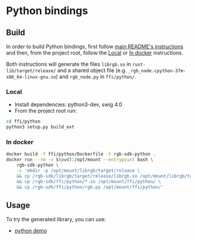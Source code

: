 # Python bindings

## Build

In order to build Python bindings, first follow
[main README's instructions](/README.md) and then, from the project root,
follow the [Local](#local) or [In docker](#in-docker) instructions.

Both instructions will generate the files `librgb.so` in
`rust-lib/target/release/` and a shared object file
(e.g. `_rgb_node.cpython-37m-x86_64-linux-gnu.so`)
and `rgb_node.py` in `ffi/python/`.

### Local

* Install dependencies: python3-dev, swig 4.0
* From the project root run:
```bash
cd ffi/python
python3 setup.py build_ext
```

### In docker

```bash
docker build -f ffi/python/Dockerfile -t rgb-sdk-python .
docker run --rm -v $(pwd):/opt/mount --entrypoint bash \
    rgb-sdk-python \
    -c 'mkdir -p /opt/mount/librgb/target/release \
    && cp /rgb-sdk/librgb/target/release/librgb.so /opt/mount/librgb/target/release/ \
    && cp /rgb-sdk/ffi/python/*.so /opt/mount/ffi/python/ \
    && cp /rgb-sdk/ffi/python/rgb.py /opt/mount/ffi/python/'
```

## Usage

To try the generated library, you can use:
- [python demo](/demo/python)
